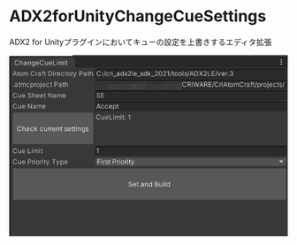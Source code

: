 # ADX2forUnityChangeCueSettings
ADX2 for Unityプラグインにおいてキューの設定を上書きするエディタ拡張

![image](images/image.png)
